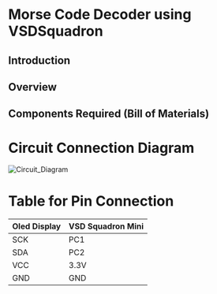 # Morse Code Decoder using VSDSquadron

## Introduction

## Overview

## Components Required (Bill of Materials)


# Circuit Connection Diagram

![Circuit_Diagram](https://github.com/shreyash-patukale/team_ayodhya/assets/157274443/250af05c-1f67-4b9e-838e-90c6a4b44503)

# Table for Pin Connection
| Oled Display | VSD Squadron Mini |
| --- | --- |
| SCK | PC1 |
| SDA | PC2 |
| VCC | 3.3V |
| GND | GND |
